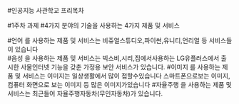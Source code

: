#인공지능 사관학교 프리목차

#1주차 과제
#4가지 분야의 기술을 사용하는 4가지 제품 및 서비스

#언어 를 사용하는 제품 및 서비스는   비쥬얼스튜디오,파이썬,유니티,언리얼 등 서비스들이 있습니다    
#음성 을 사용하는 제품 및 서비스는   빅스비,시리,집에서사용하는 LG유플러스에서 출시한 사물인터넷 기능을 갖춘 가정용 보안 서비스가 있습니다.
#이미지 를 사용하는 제품 및 서비스는  이미지는 일상생활에서 많이 접할수있습니다 스마트폰으로보는 이미지, 컴퓨터 화면으로 보는 이미지 등 많은 이미지가있습니다
#자율주행 을 사용하는 제품 및 서비스는 최근들어 자율주행자동차(무인자동차)가 있습니다.
